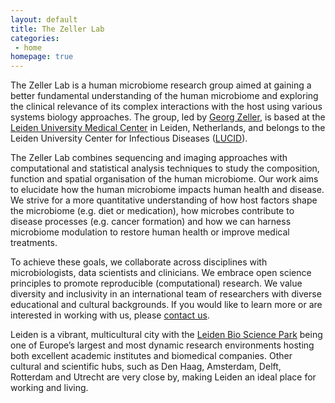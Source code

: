 ```yaml
---
layout: default
title: The Zeller Lab
categories:
 - home
homepage: true
---
```

The Zeller Lab is a human microbiome research group aimed at gaining a better fundamental understanding of the human microbiome and exploring the clinical relevance of its complex interactions with the host using various systems biology approaches. The group, led by [Georg Zeller](./team/zeller-georg), is based at the [Leiden University Medical Center](https://www.lumc.nl/) in Leiden, Netherlands, and belongs to the Leiden University Center for Infectious Diseases ([LUCID](https://www.lumc.nl/patientenzorg/poliklinieken-verpleegafdelingen-en-expertise-centra/expertisecentra/leiden-university-center-for-infectious-diseases-lucid/)).  

The Zeller Lab combines sequencing and imaging approaches with computational and statistical analysis techniques to study the composition, function and spatial organisation of the human microbiome. Our work aims to elucidate how  the human microbiome  impacts human health and disease. We  strive for a more quantitative understanding of how host factors shape the microbiome (e.g. diet or medication), how microbes contribute to disease processes (e.g. cancer formation) and how we can harness microbiome modulation to restore human health or improve medical treatments.  

To achieve these goals, we collaborate across disciplines with microbiologists, data scientists and clinicians. We embrace open science principles to promote reproducible (computational) research. We value diversity and inclusivity in an international team of researchers with diverse educational and cultural backgrounds. If you would like to learn more or are interested in working with us, please [contact us](./contact.html).  

Leiden is a vibrant, multicultural city with the [Leiden Bio Science Park](https://leidenbiosciencepark.nl/) being one of Europe’s largest and most dynamic research environments hosting both excellent academic institutes and biomedical companies. Other cultural and scientific hubs, such as Den Haag, Amsterdam, Delft, Rotterdam and Utrecht are very close by, making Leiden an ideal place for working and living.  
